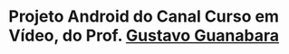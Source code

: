 # Projeto Android do Canal Curso em Vídeo, do Prof. <a href="https://github.com/gustavoguanabara">Gustavo Guanabara</a>

